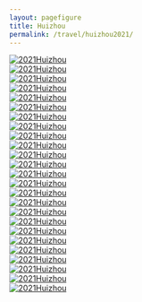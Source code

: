 ```yaml
---
layout: pagefigure
title: Huizhou
permalink: /travel/huizhou2021/
---
```


<div class="figure-grid">
<div class="figure-grid-sizer"></div>
<div class="figure-grid-item">
        <a href="https://hobbyfigure.rayleigh-lin.top/2021Huizhou/_MG_9886.webp" data-lightbox="roadtrip" class="image-link">
        <img class="lozad" 
             data-src="https://hobbyfigure.rayleigh-lin.top/2021HuizhouC/_MG_9886.webp"
             alt="2021Huizhou"/>
        </a>
</div>
<div class="figure-grid-item">
        <a href="https://hobbyfigure.rayleigh-lin.top/2021Huizhou/_MG_9813.webp" data-lightbox="roadtrip" class="image-link">
        <img class="lozad" 
             data-src="https://hobbyfigure.rayleigh-lin.top/2021HuizhouC/_MG_9813.webp"
             alt="2021Huizhou"/>
        </a>
</div>
<div class="figure-grid-item">
        <a href="https://hobbyfigure.rayleigh-lin.top/2021Huizhou/IMG_1143.webp" data-lightbox="roadtrip" class="image-link">
        <img class="lozad" 
             data-src="https://hobbyfigure.rayleigh-lin.top/2021HuizhouC/IMG_1143.webp"
             alt="2021Huizhou"/>
        </a>
</div>
<div class="figure-grid-item">
        <a href="https://hobbyfigure.rayleigh-lin.top/2021Huizhou/_MG_9825.webp" data-lightbox="roadtrip" class="image-link">
        <img class="lozad" 
             data-src="https://hobbyfigure.rayleigh-lin.top/2021HuizhouC/_MG_9825.webp"
             alt="2021Huizhou"/>
        </a>
</div>
<div class="figure-grid-item">
        <a href="https://hobbyfigure.rayleigh-lin.top/2021Huizhou/IMG_1227.webp" data-lightbox="roadtrip" class="image-link">
        <img class="lozad" 
             data-src="https://hobbyfigure.rayleigh-lin.top/2021HuizhouC/IMG_1227.webp"
             alt="2021Huizhou"/>
        </a>
</div>
<div class="figure-grid-item">
        <a href="https://hobbyfigure.rayleigh-lin.top/2021Huizhou/IMG_1129.webp" data-lightbox="roadtrip" class="image-link">
        <img class="lozad" 
             data-src="https://hobbyfigure.rayleigh-lin.top/2021HuizhouC/IMG_1129.webp"
             alt="2021Huizhou"/>
        </a>
</div>
<div class="figure-grid-item">
        <a href="https://hobbyfigure.rayleigh-lin.top/2021Huizhou/IMG_1083.webp" data-lightbox="roadtrip" class="image-link">
        <img class="lozad" 
             data-src="https://hobbyfigure.rayleigh-lin.top/2021HuizhouC/IMG_1083.webp"
             alt="2021Huizhou"/>
        </a>
</div>
<div class="figure-grid-item">
        <a href="https://hobbyfigure.rayleigh-lin.top/2021Huizhou/IMG_1200.webp" data-lightbox="roadtrip" class="image-link">
        <img class="lozad" 
             data-src="https://hobbyfigure.rayleigh-lin.top/2021HuizhouC/IMG_1200.webp"
             alt="2021Huizhou"/>
        </a>
</div>
<div class="figure-grid-item">
        <a href="https://hobbyfigure.rayleigh-lin.top/2021Huizhou/IMG_1145.webp" data-lightbox="roadtrip" class="image-link">
        <img class="lozad" 
             data-src="https://hobbyfigure.rayleigh-lin.top/2021HuizhouC/IMG_1145.webp"
             alt="2021Huizhou"/>
        </a>
</div>
<div class="figure-grid-item">
        <a href="https://hobbyfigure.rayleigh-lin.top/2021Huizhou/IMG_1214.webp" data-lightbox="roadtrip" class="image-link">
        <img class="lozad" 
             data-src="https://hobbyfigure.rayleigh-lin.top/2021HuizhouC/IMG_1214.webp"
             alt="2021Huizhou"/>
        </a>
</div>
<div class="figure-grid-item">
        <a href="https://hobbyfigure.rayleigh-lin.top/2021Huizhou/_MG_9904.webp" data-lightbox="roadtrip" class="image-link">
        <img class="lozad" 
             data-src="https://hobbyfigure.rayleigh-lin.top/2021HuizhouC/_MG_9904.webp"
             alt="2021Huizhou"/>
        </a>
</div>
<div class="figure-grid-item">
        <a href="https://hobbyfigure.rayleigh-lin.top/2021Huizhou/_MG_9816.webp" data-lightbox="roadtrip" class="image-link">
        <img class="lozad" 
             data-src="https://hobbyfigure.rayleigh-lin.top/2021HuizhouC/_MG_9816.webp"
             alt="2021Huizhou"/>
        </a>
</div>
<div class="figure-grid-item">
        <a href="https://hobbyfigure.rayleigh-lin.top/2021Huizhou/_MG_9836.webp" data-lightbox="roadtrip" class="image-link">
        <img class="lozad" 
             data-src="https://hobbyfigure.rayleigh-lin.top/2021HuizhouC/_MG_9836.webp"
             alt="2021Huizhou"/>
        </a>
</div>
<div class="figure-grid-item">
        <a href="https://hobbyfigure.rayleigh-lin.top/2021Huizhou/_MG_9909.webp" data-lightbox="roadtrip" class="image-link">
        <img class="lozad" 
             data-src="https://hobbyfigure.rayleigh-lin.top/2021HuizhouC/_MG_9909.webp"
             alt="2021Huizhou"/>
        </a>
</div>
<div class="figure-grid-item">
        <a href="https://hobbyfigure.rayleigh-lin.top/2021Huizhou/_MG_9876.webp" data-lightbox="roadtrip" class="image-link">
        <img class="lozad" 
             data-src="https://hobbyfigure.rayleigh-lin.top/2021HuizhouC/_MG_9876.webp"
             alt="2021Huizhou"/>
        </a>
</div>
<div class="figure-grid-item">
        <a href="https://hobbyfigure.rayleigh-lin.top/2021Huizhou/IMG_1147.webp" data-lightbox="roadtrip" class="image-link">
        <img class="lozad" 
             data-src="https://hobbyfigure.rayleigh-lin.top/2021HuizhouC/IMG_1147.webp"
             alt="2021Huizhou"/>
        </a>
</div>
<div class="figure-grid-item">
        <a href="https://hobbyfigure.rayleigh-lin.top/2021Huizhou/IMG_1151.webp" data-lightbox="roadtrip" class="image-link">
        <img class="lozad" 
             data-src="https://hobbyfigure.rayleigh-lin.top/2021HuizhouC/IMG_1151.webp"
             alt="2021Huizhou"/>
        </a>
</div>
<div class="figure-grid-item">
        <a href="https://hobbyfigure.rayleigh-lin.top/2021Huizhou/_MG_9895.webp" data-lightbox="roadtrip" class="image-link">
        <img class="lozad" 
             data-src="https://hobbyfigure.rayleigh-lin.top/2021HuizhouC/_MG_9895.webp"
             alt="2021Huizhou"/>
        </a>
</div>
<div class="figure-grid-item">
        <a href="https://hobbyfigure.rayleigh-lin.top/2021Huizhou/_MG_1333.webp" data-lightbox="roadtrip" class="image-link">
        <img class="lozad" 
             data-src="https://hobbyfigure.rayleigh-lin.top/2021HuizhouC/_MG_1333.webp"
             alt="2021Huizhou"/>
        </a>
</div>
<div class="figure-grid-item">
        <a href="https://hobbyfigure.rayleigh-lin.top/2021Huizhou/IMG_1204.webp" data-lightbox="roadtrip" class="image-link">
        <img class="lozad" 
             data-src="https://hobbyfigure.rayleigh-lin.top/2021HuizhouC/IMG_1204.webp"
             alt="2021Huizhou"/>
        </a>
</div>
<div class="figure-grid-item">
        <a href="https://hobbyfigure.rayleigh-lin.top/2021Huizhou/_MG_9811.webp" data-lightbox="roadtrip" class="image-link">
        <img class="lozad" 
             data-src="https://hobbyfigure.rayleigh-lin.top/2021HuizhouC/_MG_9811.webp"
             alt="2021Huizhou"/>
        </a>
</div>
<div class="figure-grid-item">
        <a href="https://hobbyfigure.rayleigh-lin.top/2021Huizhou/IMG_1157.webp" data-lightbox="roadtrip" class="image-link">
        <img class="lozad" 
             data-src="https://hobbyfigure.rayleigh-lin.top/2021HuizhouC/IMG_1157.webp"
             alt="2021Huizhou"/>
        </a>
</div>
<div class="figure-grid-item">
        <a href="https://hobbyfigure.rayleigh-lin.top/2021Huizhou/_MG_9893.webp" data-lightbox="roadtrip" class="image-link">
        <img class="lozad" 
             data-src="https://hobbyfigure.rayleigh-lin.top/2021HuizhouC/_MG_9893.webp"
             alt="2021Huizhou"/>
        </a>
</div>
<div class="figure-grid-item">
        <a href="https://hobbyfigure.rayleigh-lin.top/2021Huizhou/IMG_1205.webp" data-lightbox="roadtrip" class="image-link">
        <img class="lozad" 
             data-src="https://hobbyfigure.rayleigh-lin.top/2021HuizhouC/IMG_1205.webp"
             alt="2021Huizhou"/>
        </a>
</div>
<div class="figure-grid-item">
        <a href="https://hobbyfigure.rayleigh-lin.top/2021Huizhou/IMG_1233.webp" data-lightbox="roadtrip" class="image-link">
        <img class="lozad" 
             data-src="https://hobbyfigure.rayleigh-lin.top/2021HuizhouC/IMG_1233.webp"
             alt="2021Huizhou"/>
        </a>
</div>
</div>